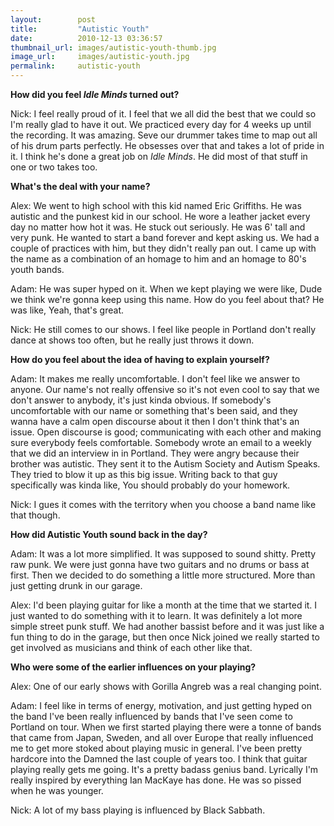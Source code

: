 ```yaml
---
layout:        post
title:         "Autistic Youth"
date:          2010-12-13 03:36:57
thumbnail_url: images/autistic-youth-thumb.jpg
image_url:     images/autistic-youth.jpg
permalink:     autistic-youth
---
```


<b>How did you feel <i>Idle Minds</i> turned out?</b>

Nick: I feel really proud of it. I feel that we all did the best that we could so I'm really glad to have it out. We practiced every day for 4 weeks up until the recording. It was amazing. Seve our drummer takes time to map out all of his drum parts perfectly. He obsesses over that and takes a lot of pride in it. I think he's done a great job on <i>Idle Minds</i>. He did most of that stuff in one or two takes too.

<b>What's the deal with your name?</b>

Alex: We went to high school with this kid named Eric Griffiths. He was autistic and the punkest kid in our school. He wore a leather jacket every day no matter how hot it was. He stuck out seriously. He was 6' tall and very punk. He wanted to start a band forever and kept asking us. We had a couple of practices with him, but they didn't really pan out. I came up with the name as a combination of an homage to him and an homage to 80's youth bands.

Adam: He was super hyped on it. When we kept playing we were like, Dude we think we're gonna keep using this name. How do you feel about that? He was like, Yeah, that's great.

Nick: He still comes to our shows. I feel like people in Portland don't really dance at shows too often, but he really just throws it down.

<b>How do you feel about the idea of having to explain yourself?</b>

Adam: It makes me really uncomfortable. I don't feel like we answer to anyone. Our name's not really offensive so it's not even cool to say that we don't answer to anybody, it's just kinda obvious. If somebody's uncomfortable with our name or something that's been said, and they wanna have a calm open discourse about it then I don't think that's an issue. Open discourse is good; communicating with each other and making sure everybody feels comfortable. Somebody wrote an email to a weekly that we did an interview in in Portland. They were angry because their brother was autistic. They sent it to the Autism Society and Autism Speaks. They tried to blow it up as this big issue. Writing back to that guy specifically was kinda like, You should probably do your homework.

Nick: I gues it comes with the territory when you choose a band name like that though.

<b>How did Autistic Youth sound back in the day?</b>

Adam: It was a lot more simplified. It was supposed to sound shitty. Pretty raw punk. We were just gonna have two guitars and no drums or bass at first. Then we decided to do something a little more structured. More than just getting drunk in our garage.

Alex: I'd been playing guitar for like a month at the time that we started it. I just wanted to do something with it to learn. It was definitely a lot more simple street punk stuff. We had another bassist before and it was just like a fun thing to do in the garage, but then once Nick joined we really started to get involved as musicians and think of each other like that.

<b>Who were some of the earlier influences on your playing?</b>

Alex: One of our early shows with Gorilla Angreb was a real changing point.

Adam: I feel like in terms of energy, motivation, and just getting hyped on the band I've been really influenced by bands that I've seen come to Portland on tour. When we first started playing there were a tonne of bands that came from Japan, Sweden, and all over Europe that really influenced me to get more stoked about playing music in general. I've been pretty hardcore into the Damned the last couple of years too. I think that guitar playing really gets me going. It's a pretty badass genius band. Lyrically I'm really inspired by everything Ian MacKaye has done. He was so pissed when he was younger.

Nick: A lot of my bass playing is influenced by Black Sabbath.